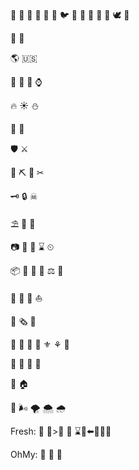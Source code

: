 🐢 🦃 🐌 🐬 🐂 🐺  🐦 🐔 🐓 🐣 🐤 🐧 🕊 🐥

🐊 🐲

🌎 🇺🇸

🔮 💎 💍 ⌚ 

🔥 ☀ ⛄

📡 🔭

🛡 ⚔

🔧 ⛏ 🔨 ✂

🗝 🔒 ☠

⛱ 🎈 🎊

📷 💾 🔋 ⌛ ⏲

📦 🐉 🍆 👶 ⚖ 💉

🚕 🚌 🚁 ⛵ 

📰 🗞️ 📜

🌷 💮 🌼 🌺 ⚜️ ⚘ 🌹

🍎 🍓 🍅 🍊

🏡 🏠 

💨 🌬️ 🌪 🌨 🌧 

Fresh:
📖 👶>👵 🔄    ⌛💺⬅️👑🔔💨

OhMy:
🦁 🐯 🐻

